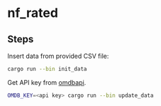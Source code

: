 # nf_rated

## Steps

Insert data from provided CSV file:

```sh
cargo run --bin init_data
```

Get API key from [omdbapi](http://www.omdbapi.com/).

```sh
OMDB_KEY=<api key> cargo run --bin update_data
```
